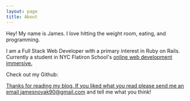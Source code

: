 ```yaml
---
layout: page
title: About
---
```


<p class="message">
  Hey! My name is James. I love hitting the weight room, eating, and programming.
</p>

I am a Full Stack Web Developer with a primary interest in Ruby on Rails. Currently a student in NYC Flatiron School's <a href="https://learn.co" target="_blank">online web development immersive.</a> 

Check out my Github: <a href="https://github.com/jamesnvk" target="_blank">

Thanks for reading my blog. If you liked what you read please send me an email jamesnovak90@gmail.com and tell me what you think!



